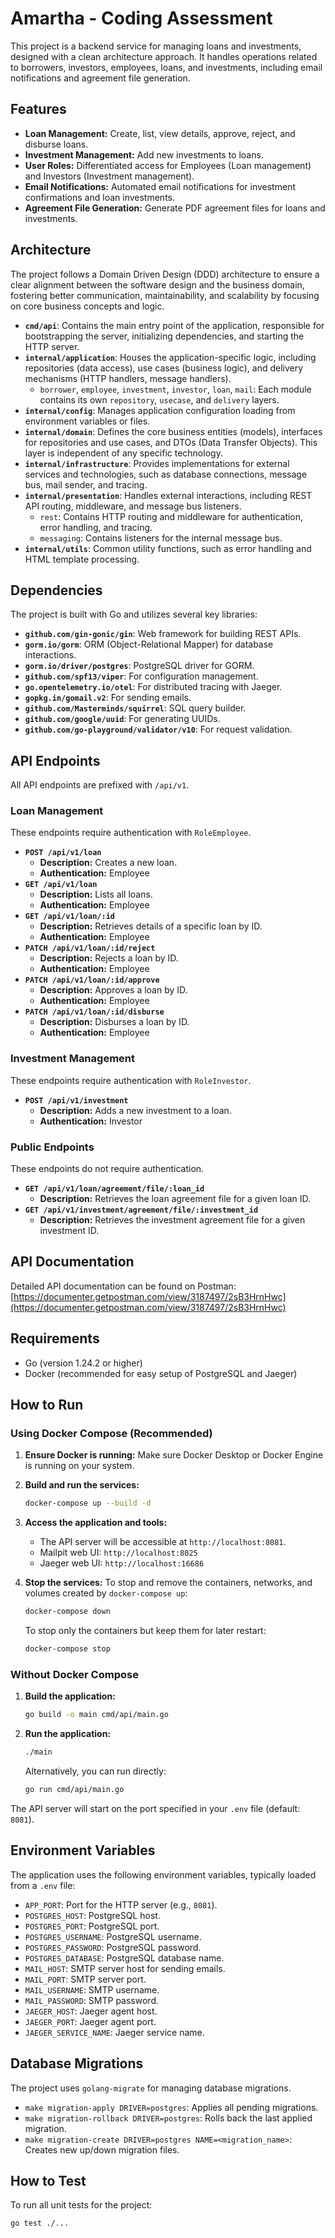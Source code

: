 # Amartha - Coding Assessment

This project is a backend service for managing loans and investments, designed with a clean architecture approach. It handles operations related to borrowers, investors, employees, loans, and investments, including email notifications and agreement file generation.

## Features

-   **Loan Management:** Create, list, view details, approve, reject, and disburse loans.
-   **Investment Management:** Add new investments to loans.
-   **User Roles:** Differentiated access for Employees (Loan management) and Investors (Investment management).
-   **Email Notifications:** Automated email notifications for investment confirmations and loan investments.
-   **Agreement File Generation:** Generate PDF agreement files for loans and investments.

## Architecture

The project follows a Domain Driven Design (DDD) architecture to ensure a clear alignment between the software design and the business domain, fostering better communication, maintainability, and scalability by focusing on core business concepts and logic.

-   **`cmd/api`**: Contains the main entry point of the application, responsible for bootstrapping the server, initializing dependencies, and starting the HTTP server.
-   **`internal/application`**: Houses the application-specific logic, including repositories (data access), use cases (business logic), and delivery mechanisms (HTTP handlers, message handlers).
    -   `borrower`, `employee`, `investment`, `investor`, `loan`, `mail`: Each module contains its own `repository`, `usecase`, and `delivery` layers.
-   **`internal/config`**: Manages application configuration loading from environment variables or files.
-   **`internal/domain`**: Defines the core business entities (models), interfaces for repositories and use cases, and DTOs (Data Transfer Objects). This layer is independent of any specific technology.
-   **`internal/infrastructure`**: Provides implementations for external services and technologies, such   as database connections, message bus, mail sender, and tracing.
-   **`internal/presentation`**: Handles external interactions, including REST API routing, middleware, and message bus listeners.
    -   `rest`: Contains HTTP routing and middleware for authentication, error handling, and tracing.
    -   `messaging`: Contains listeners for the internal message bus.
-   **`internal/utils`**: Common utility functions, such as error handling and HTML template processing.

## Dependencies

The project is built with Go and utilizes several key libraries:

-   **`github.com/gin-gonic/gin`**: Web framework for building REST APIs.
-   **`gorm.io/gorm`**: ORM (Object-Relational Mapper) for database interactions.
-   **`gorm.io/driver/postgres`**: PostgreSQL driver for GORM.
-   **`github.com/spf13/viper`**: For configuration management.
-   **`go.opentelemetry.io/otel`**: For distributed tracing with Jaeger.
-   **`gopkg.in/gomail.v2`**: For sending emails.
-   **`github.com/Masterminds/squirrel`**: SQL query builder.
-   **`github.com/google/uuid`**: For generating UUIDs.
-   **`github.com/go-playground/validator/v10`**: For request validation.

## API Endpoints

All API endpoints are prefixed with `/api/v1`.

### Loan Management

These endpoints require authentication with `RoleEmployee`.

-   **`POST /api/v1/loan`**
    -   **Description:** Creates a new loan.
    -   **Authentication:** Employee
-   **`GET /api/v1/loan`**
    -   **Description:** Lists all loans.
    -   **Authentication:** Employee
-   **`GET /api/v1/loan/:id`**
    -   **Description:** Retrieves details of a specific loan by ID.
    -   **Authentication:** Employee
-   **`PATCH /api/v1/loan/:id/reject`**
    -   **Description:** Rejects a loan by ID.
    -   **Authentication:** Employee
-   **`PATCH /api/v1/loan/:id/approve`**
    -   **Description:** Approves a loan by ID.
    -   **Authentication:** Employee
-   **`PATCH /api/v1/loan/:id/disburse`**
    -   **Description:** Disburses a loan by ID.
    -   **Authentication:** Employee

### Investment Management

These endpoints require authentication with `RoleInvestor`.

-   **`POST /api/v1/investment`**
    -   **Description:** Adds a new investment to a loan.
    -   **Authentication:** Investor

### Public Endpoints

These endpoints do not require authentication.

-   **`GET /api/v1/loan/agreement/file/:loan_id`**
    -   **Description:** Retrieves the loan agreement file for a given loan ID.
-   **`GET /api/v1/investment/agreement/file/:investment_id`**
    -   **Description:** Retrieves the investment agreement file for a given investment ID.

## API Documentation

Detailed API documentation can be found on Postman: [https://documenter.getpostman.com/view/3187497/2sB3HrnHwc](https://documenter.getpostman.com/view/3187497/2sB3HrnHwc)

## Requirements

-   Go (version 1.24.2 or higher)
-   Docker (recommended for easy setup of PostgreSQL and Jaeger)

## How to Run

### Using Docker Compose (Recommended)

1.  **Ensure Docker is running:** Make sure Docker Desktop or Docker Engine is running on your system.

2.  **Build and run the services:**
    ```bash
    docker-compose up --build -d
    ```

3.  **Access the application and tools:**
    -   The API server will be accessible at `http://localhost:8081`.
    -   Mailpit web UI: `http://localhost:8025`
    -   Jaeger web UI: `http://localhost:16686`

4.  **Stop the services:**
    To stop and remove the containers, networks, and volumes created by `docker-compose up`:
    ```bash
    docker-compose down
    ```
    To stop only the containers but keep them for later restart:
    ```bash
    docker-compose stop
    ```

### Without Docker Compose

1.  **Build the application:**
    ```bash
    go build -o main cmd/api/main.go
    ```

2.  **Run the application:**
    ```bash
    ./main
    ```
    Alternatively, you can run directly:
    ```bash
    go run cmd/api/main.go
    ```

The API server will start on the port specified in your `.env` file (default: `8081`).

## Environment Variables

The application uses the following environment variables, typically loaded from a `.env` file:

-   `APP_PORT`: Port for the HTTP server (e.g., `8081`).
-   `POSTGRES_HOST`: PostgreSQL host.
-   `POSTGRES_PORT`: PostgreSQL port.
-   `POSTGRES_USERNAME`: PostgreSQL username.
-   `POSTGRES_PASSWORD`: PostgreSQL password.
-   `POSTGRES_DATABASE`: PostgreSQL database name.
-   `MAIL_HOST`: SMTP server host for sending emails.
-   `MAIL_PORT`: SMTP server port.
-   `MAIL_USERNAME`: SMTP username.
-   `MAIL_PASSWORD`: SMTP password.
-   `JAEGER_HOST`: Jaeger agent host.
-   `JAEGER_PORT`: Jaeger agent port.
-   `JAEGER_SERVICE_NAME`: Jaeger service name.

## Database Migrations

The project uses `golang-migrate` for managing database migrations.
-   `make migration-apply DRIVER=postgres`: Applies all pending migrations.
-   `make migration-rollback DRIVER=postgres`: Rolls back the last applied migration.
-   `make migration-create DRIVER=postgres NAME=<migration_name>`: Creates new up/down migration files.

## How to Test

To run all unit tests for the project:

```bash
go test ./...
```